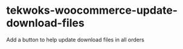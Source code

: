 # tekwoks-woocommerce-update-download-files
Add a button to help update download files in all orders
